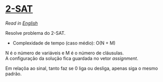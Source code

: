 # [2-SAT](2sat.cpp)  

*Read in [English](README.en.md)*

Resolve problema do 2-SAT.

- Complexidade de tempo (caso médio): O(N + M)  

N é o número de variáveis e M é o número de cláusulas.  
A configuração da solução fica guardada no vetor *assignment*. 

Em relaçõa ao sinal, tanto faz se 0 liga ou desliga, apenas siga o mesmo padrão.
